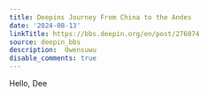 ```yaml
---
title: Deepins Journey From China to the Andes
date: '2024-08-13'
linkTitle: https://bbs.deepin.org/en/post/276074
source: deepin_bbs
description:  Owensuwu 
disable_comments: true
---
```

Hello, Dee
